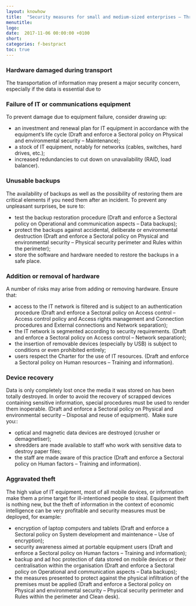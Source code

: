 ```yaml
---
layout: knowhow
title:  "Security measures for small and medium-sized enterprises – Threats to hardware"
menutitle:
logo:
date:  2017-11-06 00:00:00 +0100
short:
categories: f-bestpract
toc: true
---
```

<h3 class="titre-page">Hardware damaged during transport</h3>
The transportation of information may present a major security concern, especially if the data is essential due to

<h3 class="titre-page">Failure of IT or communications equipment</h3>
To prevent damage due to equipment failure, consider drawing up:

* an investment and renewal plan for IT equipment in accordance with the equipment’s life cycle (Draft and enforce a Sectoral policy on Physical and environmental security – Maintenance);
* a stock of IT equipment, notably for networks (cables, switches, hard drives, etc.);
* increased redundancies to cut down on unavailability (RAID, load balancer).

<h3 class="titre-page">Unusable backups</h3>
The availability of backups as well as the possibility of restoring them are critical elements if you need them after an incident. To prevent any unpleasant surprises, be sure to:

* test the backup restoration procedure (Draft and enforce a Sectoral policy on Operational and communication aspects – Data backups);
* protect the backups against accidental, deliberate or environmental destruction (Draft and enforce a Sectoral policy on Physical and environmental security – Physical security perimeter and Rules within the perimeter);
* store the software and hardware needed to restore the backups in a safe place.

<h3 class="titre-page">Addition or removal of hardware</h3>
A number of risks may arise from adding or removing hardware. Ensure that:

* access to the IT network is filtered and is subject to an authentication procedure (Draft and enforce a Sectoral policy on Access control – Access control policy and Access rights management and Connection procedures and External connections and Network separation);
* the IT network is segmented according to security requirements. (Draft and enforce a Sectoral policy on Access control – Network separation);
* the insertion of removable devices (especially by USB) is subject to conditions or even prohibited entirely;
* users respect the Charter for the use of IT resources. (Draft and enforce a Sectoral policy on Human resources – Training and information).

<h3 class="titre-page">Device recovery</h3>
Data is only completely lost once the media it was stored on has been totally destroyed. In order to avoid the recovery of scrapped devices containing sensitive information, special procedures must be used to render them inoperable. (Draft and enforce a Sectoral policy on Physical and environmental security – Disposal and reuse of equipment).  Make sure you:: 

* optical and magnetic data devices are destroyed (crusher or demagnetiser);
* shredders are made available to staff who work with sensitive data to destroy paper files;
* the staff are made aware of this practice (Draft and enforce a Sectoral policy on Human factors – Training and information).

<h3 class="titre-page">Aggravated theft</h3>
The high value of IT equipment, most of all mobile devices, or information make them a prime target for ill-intentioned people to steal. Equipment theft is nothing new, but the theft of information in the context of economic intelligence can be very profitable and security measures must be deployed, for example: 

* encryption of laptop computers and tablets (Draft and enforce a Sectoral policy on System development and maintenance – Use of encryption);
* security awareness aimed at portable equipment users (Draft and enforce a Sectoral policy on Human factors – Training and information);
* backup and ad hoc protection of data stored on mobile devices or their centralisation within the organisation (Draft and enforce a Sectoral policy on Operational and communication aspects – Data backups);
* the measures presented to protect against the physical infiltration of the premises must be applied (Draft and enforce a Sectoral policy on Physical and environmental security – Physical security perimeter and Rules within the perimeter and Clean desk).
